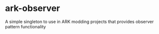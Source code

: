 # ark-observer
A simple singleton to use in ARK modding projects that provides observer pattern functionality
